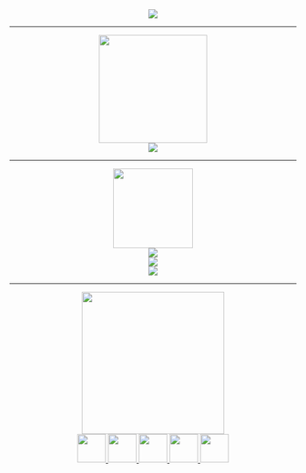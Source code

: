 <div id="header" align="center">
  <img src="https://media.giphy.com/media/jRzkyBObhUI0Qf3SqY/giphy.gif" />
</div>

---


   <div id="header" align="center">
  <img src="https://i.ibb.co/t8dQG1Q/3.png" width="190"/>
</div>
  <div id="header" align="center">
  <img src="https://github-profile-trophy.vercel.app/?username=Soooooovenok&theme=onestar&no-bg=true&no-frame=true" >
</div>
  
  ---
  
 <div id="header" align="center">
  <img src="https://i.ibb.co/5nR7BM2/2.png" width="140"/>
</div>
<div id="header" align="center">
  <img src="http://github-readme-streak-stats.herokuapp.com?user=Soooooovenok&theme=github-dark-blue&hide_border=true&locale=ru&date_format=j%20M%5B%20Y%5D" >
</div>
  
  <div id="header" align="center">
  <img src="https://github-readme-stats.vercel.app/api?username=Soooooovenok&show_icons=true&theme=github_dark&locale=ru&hide_border=true&no-bg=true&custom_title=" >
</div>
   <div id="header" align="center">
  <img src="https://github-readme-stats.vercel.app/api/top-langs/?username=Soooooovenok&layout=compact&theme=github_dark&locale=ru&hide_border=true&no-bg=true&custom_title=  " >
</div>

---

<div id="header" align="center">
  <img src="https://i.ibb.co/JBWtm45/1.png" width="250"/>
</div>
<div id="badges" align="center">
   <a href="https://discordapp.com/users/425332814393638912/">
<img src="https://i.ibb.co/T1JSyjF/Discord.png" width="50"/>
  </a>
  <a href="https://steamcommunity.com/id/Sovthought/">
<img src="https://i.ibb.co/ZH6ybgF/Spotify.png" width="50"/>
  </a>
  <a href="https://t.me/Sovenokfromourworld">
<img src="https://i.ibb.co/Rh6J94D/Telegram.png" width="50"/>
  </a>
   <a href="https://ru.pinterest.com/temashaydrov/">
<img src="https://i.ibb.co/nkJ3Ybp/Pinterest.png" width="50"/>
  </a>
   <a href="https://soundcloud.com/sovenok-834480361">
<img src="https://i.ibb.co/25jbK5z/Soundcloud.png" width="50"/>
  </a>
  
